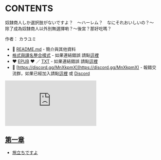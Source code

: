 # CONTENTS

奴隷商人しか選択肢がないですよ？　～ハーレム？　なにそれおいしいの？～  
除了成為奴隸商人以外別無選擇喲？～後宮？那好吃嗎？  

作者： カラユミ  



- :closed_book: [README.md](README.md) - 簡介與其他資料
- [格式與譯名整合樣式](https://github.com/bluelovers/node-novel/blob/master/lib/locales/%E5%A5%B4%E9%9A%B7%E5%95%86%E4%BA%BA%E3%81%97%E3%81%8B%E9%81%B8%E6%8A%9E%E8%82%A2%E3%81%8C%E3%81%AA%E3%81%84%E3%81%A7%E3%81%99%E3%82%88%EF%BC%9F%E3%80%80%EF%BD%9E%E3%83%8F%E3%83%BC%E3%83%AC%E3%83%A0%EF%BC%9F%E3%80%80%E3%81%AA%E3%81%AB%E3%81%9D%E3%82%8C%E3%81%8A%E3%81%84%E3%81%97%E3%81%84%E3%81%AE%EF%BC%9F%EF%BD%9E.ts) - 如果連結錯誤 請點[這裡](https://github.com/bluelovers/node-novel/blob/master/lib/locales/)
-  :heart: [EPUB](https://gitlab.com/demonovel/epub-txt/blob/master/syosetu/%E9%99%A4%E4%BA%86%E6%88%90%E7%82%BA%E5%A5%B4%E9%9A%B8%E5%95%86%E4%BA%BA%E4%BB%A5%E5%A4%96%E5%88%A5%E7%84%A1%E9%81%B8%E6%93%87%E5%96%B2%EF%BC%9F%EF%BD%9E%E5%BE%8C%E5%AE%AE%EF%BC%9F%E9%82%A3%E5%A5%BD%E5%90%83%E5%97%8E%EF%BC%9F.epub) :heart:  ／ [TXT](https://gitlab.com/demonovel/epub-txt/blob/master/syosetu/out/%E9%99%A4%E4%BA%86%E6%88%90%E7%82%BA%E5%A5%B4%E9%9A%B8%E5%95%86%E4%BA%BA%E4%BB%A5%E5%A4%96%E5%88%A5%E7%84%A1%E9%81%B8%E6%93%87%E5%96%B2%EF%BC%9F%EF%BD%9E%E5%BE%8C%E5%AE%AE%EF%BC%9F.out.txt) - 如果連結錯誤 請點[這裡](https://gitlab.com/demonovel/epub-txt/blob/master/syosetu/)
- :mega: [https://discord.gg/MnXkpmX](https://discord.gg/MnXkpmX) - 報錯交流群，如果已經加入請點[這裡](https://discordapp.com/channels/467794087769014273/467794088285175809) 或 [Discord](https://discordapp.com/channels/@me)


![導航目錄](https://chart.apis.google.com/chart?cht=qr&chs=150x150&chl=https://gitlab.com/novel-group/txt-source/blob/master/syosetu/奴隷商人しか選択肢がないですよ？　～ハーレム？　なにそれおいしいの？～/導航目錄.md "導航目錄")




## [第一章](00000_%E7%AC%AC%E4%B8%80%E7%AB%A0)

- [旅立ちですよ](00000_%E7%AC%AC%E4%B8%80%E7%AB%A0/00010_%E6%97%85%E7%AB%8B%E3%81%A1%E3%81%A7%E3%81%99%E3%82%88.txt)

